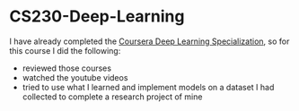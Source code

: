 # CS230-Deep-Learning

I have already completed the [Coursera Deep Learning Specialization](https://www.coursera.org/account/accomplishments/specialization/65BTGUH73U6U), so for this course I did the following:

* reviewed those courses
* watched the youtube videos
* tried to use what I learned and implement models on a dataset I had collected to complete a research project of mine
